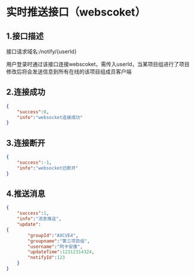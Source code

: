# 实时推送接口（webscoket）

## 1.接口描述

接口请求域名:/notify/{userId}

用户登录时通过该接口连接webscoket，需传入userId，当某项目组进行了项目修改后将会发送信息到所有在线的该项目组成员客户端

## 2.连接成功

```json
{
    "success":0,
    "info":"websocket连接成功"
}
```

## 3.连接断开

```json
{
    "success":-1,
    "info":"websocket已断开"
}
```

## 4.推送消息

```json
{
    "success":1,
    "info":"消息推送",
    "update":
{
        "groupId":"AXCVE4",
        "groupname":"第三项目组",
        "username":"阿卡安康",
        "updateTime":12312314324,
        "notifyId":123
    }
}
```



